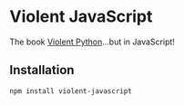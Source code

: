 # Violent JavaScript

The book [Violent Python](https://www.amazon.com/Violent-Python-Cookbook-Penetration-Engineers/dp/1597499579)...but in JavaScript!

## Installation

```bash
npm install violent-javascript
```
